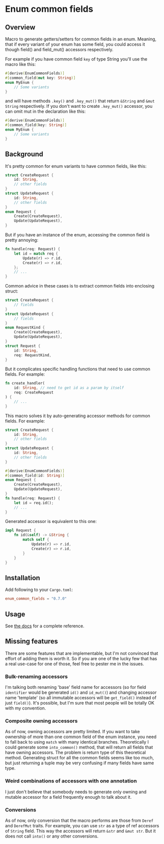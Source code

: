# Enum common fields
## Overview
Macro to generate getters/setters for common fields in an enum.
Meaning, that if every variant of your enum has some field,
you could access it though field() and field_mut() accessors respectively.

For example if you have common field `key` of type String you'll use the macro like this:
```rust
#[derive(EnumCommonFields)]
#[common_field(mut key: String)]
enum MyEnum {
    // Some variants
}
```
and will have methods `.key()` and `.key_mut()` that return `&String` and `&mut String` respectively.
If you don't want to create `.key_mut()` accessor, you can omit mut in the declaration like this:
```rust
#[derive(EnumCommonFields)]
#[common_field(key: String)]
enum MyEnum {
    // Some variants
}
```
## Background
It's pretty common for enum variants to have common fields, like this:
```rust
struct CreateRequest {
    id: String,
    // other fields
}
struct UpdateRequest {
    id: String,
    // other fields
}
enum Request {
    Create(CreateRequest),
    Update(UpdateRequest),
}
```
But if you have an instance of the enum, accessing the common field is pretty annoying:
```rust
fn handle(req: Request) {
    let id = match req { 
        Update(r) => r.id,
        Create(r) => r.id,
    };
    // ...
}
```
Common advice in these cases is to extract common fields into enclosing struct:
```rust
struct CreateRequest {
    // fields
}
struct UpdateRequest {
    // fields
}
enum RequestKind {
    Create(CreateRequest),
    Update(UpdateRequest),
}
struct Request {
    id: String,
    req: RequestKind,
}
```
But it complicates specific handling functions that need to use common fields. For example:

```rust
fn create_handler(
    id: String, // need to get id as a param by itself 
    req: CreateRequest
) {
    // ...
}
```
This macro solves it by auto-generating accessor methods for common fields. For example:
```rust
struct CreateRequest {
    id: String,
    // other fields
}
struct UpdateRequest {
    id: String,
    // other fields
}

#[derive(EnumCommonFields)]
#[common_field(id: String)]
enum Request {
    Create(CreateRequest),
    Update(UpdateRequest),
}
fn handle(req: Request) {
    let id = req.id();
    // ...
}
```
Generated accessor is equivalent to this one:
```rust
impl Request {
    fn id(&self) -> &String {
        match self {
            Update(r) => r.id,
            Create(r) => r.id,
        }
    }
}
```
## Installation
Add following to your `Cargo.toml`:
```toml
enum_common_fields = "0.7.0"
```
## Usage
See [the docs](https://docs.rs/enum_common_fields/latest/enum_common_fields/derive.EnumCommonFields.html) for a complete reference.
## Missing features
There are some features that are implementable, but I'm not convinced that effort of adding them is worth it. So if you are one of the lucky few that has a real use-case for one of those, feel free to pester me in the issues.
### Bulk-renaming accessors
I'm talking both renaming 'base' field name for accessors (so for field `identifier` would be generated `id()` and `id_mut()`) and changing accessor name 'template' (so all immutable accessors will be `get_field()` instead of just `field()`). It's possible, but I'm sure that most people will be totally OK with my convention.
### Composite owning accessors
As of now, owning accessors are pretty limited. If you want to take ownership of more than one common field of the enum instance, you need to fall back to using `match` with many identical branches. Theoretically I could generate some `into_common()` method, that will return all fields that have owning accessors. The problem is return type of this theoretical method. Generating struct for all the common fields seems like too much, but just returning a tuple may be very confusing if many fields have same type.
### Weird combinations of accessors with one annotation
I just don't believe that somebody needs to generate only owning and mutable accessor for a field frequently enough to talk about it.
### Conversions
As of now, only conversion that the macro performs are those from `Deref` and `DerefMut` traits. For example, you can use `str` as a type of ref accessors of `String` field. This way the accessors will return `&str` and `&mut str`. But it does not call `into()` or any other conversions.
